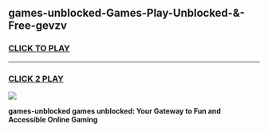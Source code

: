 
## games-unblocked-Games-Play-Unblocked-&-Free-gevzv
<h3>
<a href="https://premium76.site?title=games-unblocked&ref=24A">CLICK TO PLAY</a></h3>
<hr>

<h3>
<a href="https://premium76.site?title=games-unblocked&ref=24A">CLICK 2 PLAY</a>
  
</h3>

<a href="https://premium76.site?title=games-unblocked&ref=24A"><img src="https://clearcache.store/games.png"></a>


**games-unblocked games unblocked: Your Gateway to Fun and Accessible Online Gaming**
